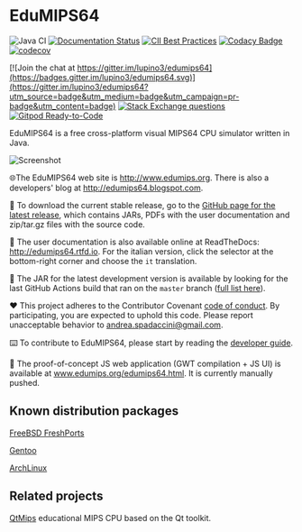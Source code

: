 # EduMIPS64

![Java CI](https://github.com/lupino3/edumips64/workflows/Java%20CI/badge.svg)
[![Documentation Status](https://readthedocs.org/projects/edumips64/badge/?version=latest)](http://edumips64.readthedocs.io/en/latest/?badge=latest)
[![CII Best Practices](https://bestpractices.coreinfrastructure.org/projects/1511/badge)](https://bestpractices.coreinfrastructure.org/projects/1511)
[![Codacy Badge](https://api.codacy.com/project/badge/Grade/fdbdfcebfdff4f39a4c6249b49c5a947)](https://www.codacy.com/manual/andrea-spadaccini/edumips64?utm_source=github.com&amp;utm_medium=referral&amp;utm_content=lupino3/edumips64&amp;utm_campaign=Badge_Grade)
[![codecov](https://codecov.io/gh/lupino3/edumips64/branch/master/graph/badge.svg)](https://codecov.io/gh/lupino3/edumips64)

[![Join the chat at https://gitter.im/lupino3/edumips64](https://badges.gitter.im/lupino3/edumips64.svg)](https://gitter.im/lupino3/edumips64?utm_source=badge&utm_medium=badge&utm_campaign=pr-badge&utm_content=badge)
[![Stack Exchange questions](https://img.shields.io/stackexchange/stackoverflow/t/edumips64)](https://stackoverflow.com/questions/tagged/edumips64)
[![Gitpod Ready-to-Code](https://img.shields.io/badge/Gitpod-Ready--to--Code-blue?logo=gitpod)](https://gitpod.io/#https://github.com/EduMIPS64/edumips64) 

EduMIPS64 is a free cross-platform visual MIPS64 CPU simulator written in Java.

![Screenshot](http://www.edumips.org/edumips64-1.2.2-screenshot.png)

🌐The EduMIPS64 web site is http://www.edumips.org. There is also a
developers' blog at http://edumips64.blogspot.com.

💾 To download the current stable release, go to the [GitHub page for the latest
release](https://github.com/lupino3/edumips64/releases/latest), which contains
JARs, PDFs with the user documentation and zip/tar.gz files with the source
code.

📖 The user documentation is also available online at ReadTheDocs: http://edumips64.rtfd.io.
For the italian version, click the selector at the bottom-right corner and choose the
`it` translation.

🥠 The JAR for the latest development version is available by looking for the last GitHub Actions build that ran on the `master` branch ([full list here](https://github.com/EduMIPS64/edumips64/actions?query=workflow%3A%22Java+CI%22)).

❤️ This project adheres to the Contributor Covenant [code of conduct](CODE_OF_CONDUCT.md).
By participating, you are expected to uphold this code. Please report unacceptable behavior to andrea.spadaccini@gmail.com.

⌨️ To contribute to EduMIPS64, please start by reading the [developer guide](docs/developer-guide.md).

🧪 The proof-of-concept JS web application (GWT compilation + JS UI) is available at www.edumips.org/edumips64.html. It is currently manually pushed.

## Known distribution packages

[FreeBSD FreshPorts](https://www.freshports.org/emulators/edumips64/)

[Gentoo](https://packages.gentoo.org/packages/app-emulation/edumips64)

[ArchLinux](https://aur.archlinux.org/packages/edumips64/)

## Related projects

[QtMips](https://github.com/cvut/QtMips) educational MIPS CPU based on the Qt toolkit.
